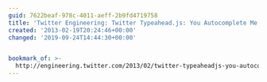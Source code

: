 ```yaml
---
guid: 7622beaf-978c-4011-aeff-2b9fd4719758
title: 'Twitter Engineering: Twitter Typeahead.js: You Autocomplete Me'
created: '2013-02-19T20:24:46+00:00'
changed: '2019-09-24T14:44:30+00:00'


bookmark_of: >-
  http://engineering.twitter.com/2013/02/twitter-typeaheadjs-you-autocomplete-me.html
---
```




